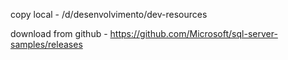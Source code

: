 copy local - /d/desenvolvimento/dev-resources

download from github - https://github.com/Microsoft/sql-server-samples/releases